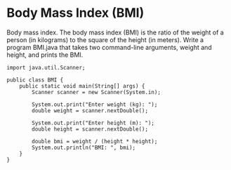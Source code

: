 # Body Mass Index (BMI)

Body mass index. The body mass index (BMI) is the ratio of the weight of a person (in kilograms) to the square of the height (in meters). Write a program BMI.java that takes two command-line arguments, weight and height, and prints the BMI.

    import java.util.Scanner;
    
    public class BMI {
        public static void main(String[] args) {
            Scanner scanner = new Scanner(System.in);
    
            System.out.print("Enter weight (kg): ");
            double weight = scanner.nextDouble();
    
            System.out.print("Enter height (m): ");
            double height = scanner.nextDouble();
    
            double bmi = weight / (height * height);
            System.out.println("BMI: ", bmi);
        }
    }
